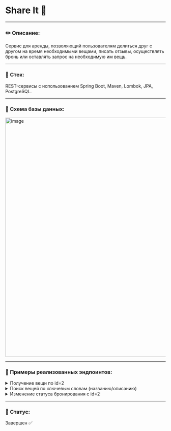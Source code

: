 # Share It 📲

___

### ✏️ Описание: 
Сервис для аренды, позволяющий пользователям делиться друг с другом на время
необходимыми вещами, писать отзывы, осуществлять бронь или оставлять запрос на
необходимую им вещь.

___

### 🔨 Стек: 
REST-сервисы с использованием Spring Boot, Maven, Lombok, JPA, PostgreSQL.

___

### 📑 Схема базы данных:
<img width="751" alt="image" src="https://github.com/ImaginaryEllen/java-shareit/assets/124062632/3db032b7-9a24-49d2-9165-f6335178f9cc">

---

### 📝 Примеры реализованных эндпоинтов:

<details>
<summary>Получение вещи по id=2</summary>

```
http://localhost:8080//items/2
```

</details>

<details>
<summary>Поиск вещей по ключевым словам (названию/описанию)</summary>

```
http://localhost:8080/items/search?text=отвертка
```

</details>

<details>
<summary>Изменение статуса бронирования с id=2</summary>

```
http://localhost:8080/bookings/2?approved=true
```

</details>

---

### 🎯 Статус:
Завершен ✅